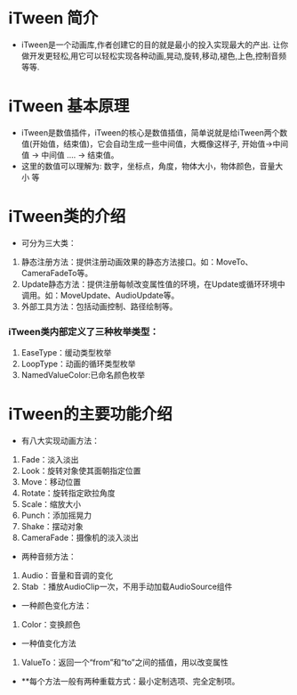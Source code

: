 # iTween 简介
* iTween是一个动画库,作者创建它的目的就是最小的投入实现最大的产出.
  让你做开发更轻松,用它可以轻松实现各种动画,晃动,旋转,移动,褪色,上色,控制音频等等.
# iTween 基本原理
* iTween是数值插件，iTween的核心是数值插值，简单说就是给iTween两个数值(开始值，结束值)，它会自动生成一些中间值，大概像这样子, 开始值->中间值 -> 中间值 …. -> 结束值。
* 这里的数值可以理解为: 数字，坐标点，角度，物体大小，物体颜色，音量大小 等
# iTween类的介绍
* 可分为三大类：
1. 静态注册方法：提供注册动画效果的静态方法接口。如：MoveTo、CameraFadeTo等。
2. Update静态方法：提供注册每帧改变属性值的环境，在Update或循环环境中调用。如：MoveUpdate、AudioUpdate等。
3. 外部工具方法：包括动画控制、路径绘制等。
### iTween类内部定义了三种枚举类型：
1. EaseType：缓动类型枚举
2. LoopType：动画的循环类型枚举
3. NamedValueColor:已命名颜色枚举
# iTween的主要功能介绍
* 有八大实现动画方法：
1. Fade：淡入淡出
2. Look：旋转对象使其面朝指定位置
3. Move：移动位置
4. Rotate：旋转指定欧拉角度
5. Scale：缩放大小
6. Punch：添加摇晃力
7. Shake：摆动对象
8. CameraFade：摄像机的淡入淡出
* 两种音频方法：
1. Audio：音量和音调的变化
2. Stab ：播放AudioClip一次，不用手动加载AudioSource组件
* 一种颜色变化方法：
1. Color：变换颜色
* 一种值变化方法
1. ValueTo：返回一个“from”和“to”之间的插值，用以改变属性
* **每个方法一般有两种重载方式：最小定制选项、完全定制项。
